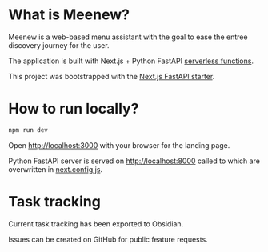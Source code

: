 # What is Meenew?

Meenew is a web-based menu assistant with the goal to ease the entree discovery journey for the user.

The application is built with Next.js + Python FastAPI [serverless functions](https://vercel.com/docs/concepts/functions/serverless-functions/quickstart). 

This project was bootstrapped with the [Next.js FastAPI starter](https://vercel.com/templates/next.js/nextjs-fastapi-starter).

# How to run locally?

```bash
npm run dev
```

Open [http://localhost:3000](http://localhost:3000) with your browser for the landing page.

Python FastAPI server is served on [http://localhost:8000](http://localhost:3000) called to which are overwritten in [next.config.js](next.config.js).

# Task tracking
Current task tracking has been exported to Obsidian. 

Issues can be created on GitHub for public feature requests.